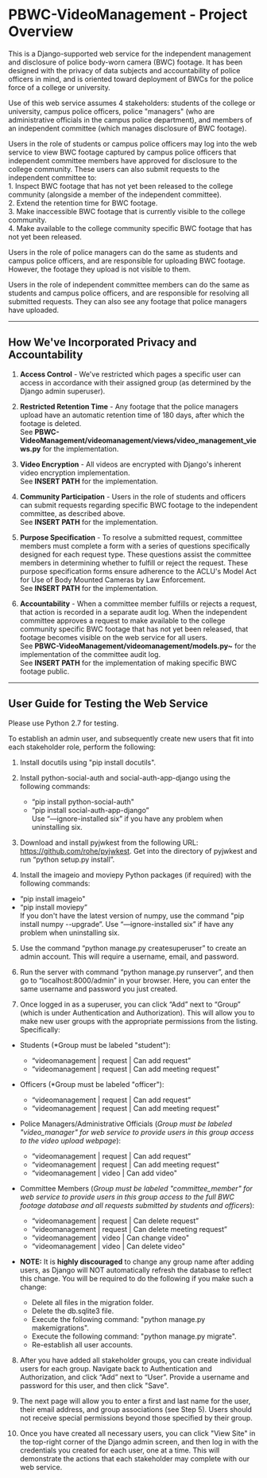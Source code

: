 # PBWC-VideoManagement - Project Overview

This is a Django-supported web service for the independent management and disclosure of police body-worn camera (BWC) footage. It has been designed with the privacy of data subjects and accountability of police officers in mind, and is oriented toward deployment of BWCs for the police force of a college or university.

Use of this web service assumes 4 stakeholders: students of the college or university, campus police officers, police "managers" (who are administrative officials in the campus police department), and members of an independent committee (which manages disclosure of BWC footage).

Users in the role of students or campus police officers may log into the web service to view BWC footage captured by campus police officers that independent committee members have approved for disclosure to the college community. These users can also submit requests to the independent committee to:
    <br/> 1. Inspect BWC footage that has not yet been released to the college community (alongside a member of the independent committee).
    <br/> 2. Extend the retention time for BWC footage.
    <br/> 3. Make inaccessible BWC footage that is currently visible to the college community.
    <br/> 4. Make available to the college community specific BWC footage that has not yet been released.

Users in the role of police managers can do the same as students and campus police officers, and are responsible for uploading BWC footage. However, the footage they upload is not visible to them.

Users in the role of independent committee members can do the same as students and campus police officers, and are responsible for resolving all submitted requests. They can also see any footage that police managers have uploaded.

_______________________________________________________________________________________________________________

## How We've Incorporated Privacy and Accountability

1. **Access Control** - We've restricted which pages a specific user can access in accordance with their assigned group (as determined by the Django admin superuser).

2. **Restricted Retention Time** - Any footage that the police managers upload have an automatic retention time of 180 days, after which the footage is deleted. 
<br/> See **PBWC-VideoManagement/videomanagement/views/video_management_views.py** for the implementation.

3. **Video Encryption** - All videos are encrypted with Django's inherent video encryption implementation.
<br/> See **INSERT PATH** for the implementation.

4. **Community Participation** - Users in the role of students and officers can submit requests regarding specific BWC footage to the independent committee, as described above. 
<br/> See **INSERT PATH** for the implementation.

5. **Purpose Specification** - To resolve a submitted request, committee members must complete a form with a series of questions specifically designed for each request type. These questions assist the committee members in determining whether to fulfill or reject the request. These purpose specification forms ensure adherence to the ACLU's Model Act for Use of Body Mounted Cameras by Law Enforcement.
<br/> See **INSERT PATH** for the implementation.

6. **Accountability** - When a committee member fulfills or rejects a request, that action is recorded in a separate audit log. When the independent committee approves a request to make available to the college community specific BWC footage that has not yet been released, that footage becomes visible on the web service for all users.
<br/> See **PBWC-VideoManagement/videomanagement/models.py~** for the implementation of the committee audit log.
<br/> See **INSERT PATH** for the implementation of making specific BWC footage public.

_______________________________________________________________________________________________________________

## User Guide for Testing the Web Service

Please use Python 2.7 for testing.

To establish an admin user, and subsequently create new users that fit into each stakeholder role, perform the following: 

1. Install docutils using "pip install docutils".

2. Install python-social-auth and social-auth-app-django using the following commands:
   * “pip install python-social-auth"
   * “pip install social-auth-app-django”
<br/> Use “—ignore-installed six” if you have any problem when uninstalling six.

3. Download and install pyjwkest from the following URL: https://github.com/rohe/pyjwkest. Get into the directory of pyjwkest and run “python setup.py install”.

4. Install the imageio and moviepy Python packages (if required) with the following commands:
  * “pip install imageio"
  * “pip install moviepy”
<br/> If you don't have the latest version of numpy, use the command "pip install numpy --upgrade”. Use “—ignore-installed six” if have any problem when uninstalling six.

5. Use the command “python manage.py createsuperuser” to create an admin account. This will require a username, email, and password.

6. Run the server with command “python manage.py runserver”, and then go to “localhost:8000/admin” in your browser. Here, you can enter the same username and password you just created.

7. Once logged in as a superuser, you can click “Add” next to “Group” (which is under Authentication and Authorization). This will allow you to make new user groups with the appropriate permissions from the listing. Specifically:
  * Students (*Group must be labeled "student"):
    - “videomanagement | request | Can add request”
    - “videomanagement | request | Can add meeting request”
  * Officers (*Group must be labeled "officer"):
    - “videomanagement | request | Can add request”
    - “videomanagement | request | Can add meeting request”
  * Police Managers/Administrative Officials (*Group must be labeled "video_manager" for web service to provide users in this group access to the video upload webpage*):
    - “videomanagement | request | Can add request”
    - “videomanagement | request | Can add meeting request”
    - “videomanagement | video | Can add video"
  * Committee Members (*Group must be labeled "committee_member" for web service to provide users in this group access to the full BWC footage database and all requests submitted by students and officers*):
    - “videomanagement | request | Can delete request”
    - “videomanagement | request | Can delete meeting request”
    - “videomanagement | video | Can change video"
    - “videomanagement | video | Can delete video"

  * **NOTE:** It is **highly discouraged** to change any group name after adding users, as Django will NOT automatically refresh the database to reflect this change. You will be required to do the following if you make such a change:
    - Delete all files in the migration folder.
    - Delete the db.sqlite3 file.
    - Execute the following command: "python manage.py makemigrations".
    - Execute the following command: "python manage.py migrate".
    - Re-establish all user accounts.

8. After you have added all stakeholder groups, you can create individual users for each group. Navigate back to Authentication and Authorization, and click “Add” next to “User”. Provide a username and password for this user, and then click "Save".

9. The next page will allow you to enter a first and last name for the user, their email address, and group associations (see Step 5). Users should not receive special permissions beyond those specified by their group.

10. Once you have created all necessary users, you can click "View Site" in the top-right corner of the Django admin screen, and then log in with the credentials you created for each user, one at a time. This will demonstrate the actions that each stakeholder may complete with our web service.




